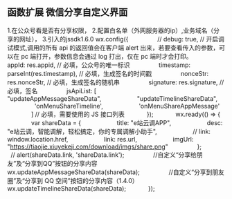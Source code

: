 ## 函数扩展 微信分享自定义界面
1.在公众号看是否有分享权限，
2.配置白名单（外网服务器的ip）,业务域名（分享的网址），
3.引入的jssdk1.6.0
wx.config({
                // debug: true, // 开启调试模式,调用的所有 api 的返回值会在客户端 alert 出来，若要查看传入的参数，可以在 pc 端打开，参数信息会通过 log 打出，仅在 pc 端时才会打印。
                appId: res.appid, // 必填，公众号的唯一标识
                timestamp: parseInt(res.timestamp), // 必填，生成签名的时间戳
                nonceStr: res.nonceStr, // 必填，生成签名的随机串
                signature: res.signature, // 必填，签名
                jsApiList: [
                    "updateAppMessageShareData",
                    "updateTimelineShareData",
                    'onMenuShareTimeline',
                    'onMenuShareAppMessage'
                ] // 必填，需要使用的 JS 接口列表
            });
            wx.ready(() => {
                var shareData = {
                    title: "e站云调APP",
                    desc: "e站云调，智能调解，轻松搞定，你的专属调解小助手",
                    // link: window.location.href,
                    link: res.url,
                    imgUrl: "https://tiaojie.xiuyekeji.com/download/imgs/share.png"
                };
                // alert(shareData.link, 'shareData.link');
                //自定义“分享给朋友”及“分享到QQ”按钮的分享内容
                wx.updateAppMessageShareData(shareData);
                //自定义“分享到朋友圈”及“分享到 QQ 空间”按钮的分享内容（1.4.0）
                wx.updateTimelineShareData(shareData);
            });